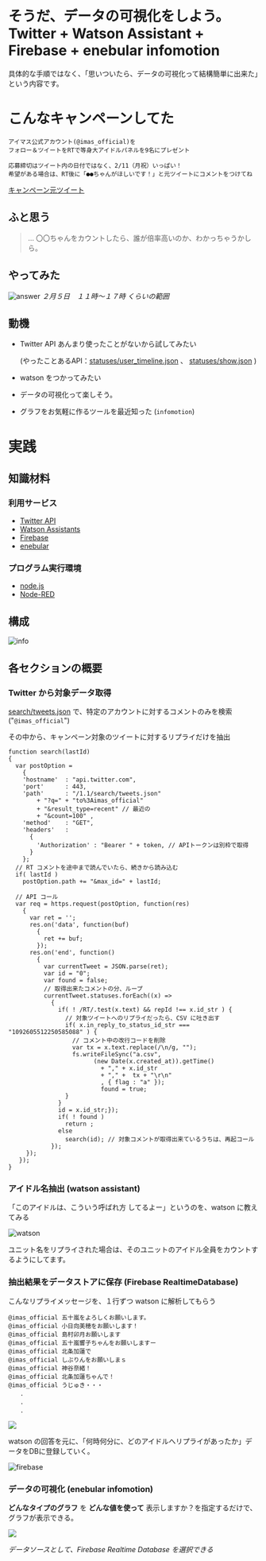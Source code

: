 # そうだ、データの可視化をしよう。Twitter + Watson Assistant + Firebase + enebular infomotion

具体的な手順ではなく、「思いついたら、データの可視化って結構簡単に出来た」という内容です。

# こんなキャンペーンしてた

```
アイマス公式アカウント(@imas_official)を
フォロー＆ツイートをRTで等身大アイドルパネルを9名にプレゼント

応募締切はツイート内の日付ではなく、2/11（月祝）いっぱい！
希望がある場合は、RT後に「●●ちゃんがほしいです！」と元ツイートにコメントをつけてね
```
[キャンペーン元ツイート](https://twitter.com/imas_official/status/1092605512250585088)


## ふと思う
> ... 〇〇ちゃんをカウントしたら、誰が倍率高いのか、わかっちゃうかしら。

## やってみた

![answer](https://dl.dropboxusercontent.com/s/56fhnenmwsuumiu/20190207-01_06.png)
*２月５日　１１時〜１７時 くらいの範囲*


## 動機
- Twitter API あんまり使ったことがないから試してみたい

   (やったことあるAPI：[statuses/user_timeline.json](https://developer.twitter.com/en/docs/tweets/timelines/api-reference/get-statuses-user_timeline.html)  、 [statuses/show.json](https://developer.twitter.com/en/docs/tweets/post-and-engage/api-reference/get-statuses-show-id) )

- watson をつかってみたい

- データの可視化って楽しそう。

- グラフをお気軽に作るツールを最近知った (`infomotion`)

# 実践

## 知識材料 
### 利用サービス
- [Twitter API](https://developer.twitter.com/)
- [Watson Assistants](https://www.ibm.com/watson/jp-ja/developercloud/conversation.html)
- [Firebase](https://firebase.google.com/?hl=ja)
- [enebular](https://www.enebular.com/ja/index.html)

### プログラム実行環境
- [node.js](https://nodejs.org/ja/)
- [Node-RED](https://nodered.org/)

## 構成
![info](https://dl.dropboxusercontent.com/s/y3l7y41we9kesl3/20190207-01_01.png)



## 各セクションの概要

### Twitter から対象データ取得
[search/tweets.json](https://developer.twitter.com/en/docs/tweets/search/api-reference/get-search-tweets.html) で、特定のアカウントに対するコメントのみを検索("`@imas_official`")

その中から、キャンペーン対象のツイートに対するリプライだけを抽出

```
function search(lastId)
{
  var postOption =
    {
    'hostname'	: "api.twitter.com",
    'port'		: 443,
    'path'		: "/1.1/search/tweets.json"
        + "?q=" + "to%3Aimas_official"
        + "&result_type=recent" // 最近の
        + "&count=100" ,
    'method'	: "GET",
    'headers'	:
      {
        'Authorization'	: "Bearer " + token, // APIトークンは別枠で取得
      }
	};
  // RT コメントを途中まで読んでいたら、続きから読み込む
  if( lastId ) 
    postOption.path += "&max_id=" + lastId;

  // API コール
  var req = https.request(postOption, function(res)
    {
      var ret = '';
      res.on('data', function(buf)
        {
          ret += buf;
        });
      res.on('end', function()
        {
          var currentTweet = JSON.parse(ret);
          var id = "0";
          var found = false;
          // 取得出来たコメントの分、ループ
          currentTweet.statuses.forEach((x) => 
            {
              if( ! /RT/.test(x.text) && repId !== x.id_str ) {
                // 対象ツイートへのリプライだったら、CSV に吐き出す
                if( x.in_reply_to_status_id_str === "1092605512250585088" ) {
                  // コメント中の改行コードを削除
                  var tx = x.text.replace(/\n/g, ""); 
                  fs.writeFileSync("a.csv",  
                        (new Date(x.created_at)).getTime()  
                          + "," + x.id_str 
                          + "," +  tx + "\r\n"
                          , { flag : "a" });
                          found = true;
                }
              }
              id = x.id_str;});
              if( ! found ) 
                return ;
              else 
                search(id);	// 対象コメントが取得出来ているうちは、再起コール
            });
     });
   });
}

```
### アイドル名抽出 (watson assistant)

「このアイドルは、こういう呼ばれ方 してるよー」というのを、watson に教えてみる

![watson](https://dl.dropboxusercontent.com/s/uw7fjb7ztiimimm/20190207-01_03.png)

ユニット名をリプライされた場合は、そのユニットのアイドル全員をカウントするようにしてます。

### 抽出結果をデータストアに保存 (Firebase RealtimeDatabase)

こんなリプライメッセージを、１行ずつ watson に解析してもらう

```
@imas_official 五十嵐をよろしくお願いします。
@imas_official 小日向美穂をお願いします！
@imas_official 島村卯月お願いします
@imas_official 五十嵐響子ちゃんをお願いしますー
@imas_official 北条加蓮で
@imas_official しぶりんをお願いしまｓ
@imas_official 神谷奈緒！
@imas_official 北条加蓮ちゃんで！
@imas_official うじゅき・・・
　　.
　　.
　　.
```

![](https://dl.dropboxusercontent.com/s/nqv8d182ouyvo2q/20190207-01_02.png)



watson の回答を元に、「何時何分に、どのアイドルへリプライがあったか」データをDBに登録していく。

![firebase](https://dl.dropboxusercontent.com/s/3feua1t75r7yn83/20190207-01_04.png)



### データの可視化 (enebular infomotion)

**どんなタイプのグラフ** を **どんな値を使って** 表示しますか？を指定するだけで、グラフが表示できる。

![](https://dl.dropboxusercontent.com/s/1o74beyc8aw01lf/20190207-01_05.png)

*データソースとして、Firebase Realtime Database を選択できる*